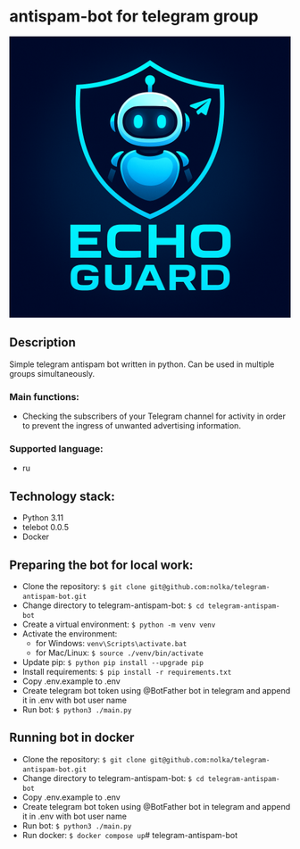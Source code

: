 # antispam-bot for telegram group
![TAB](https://github.com/Liliya131/telegram-antispam-bot/blob/main/logo.png)
## Description
Simple telegram antispam bot written in python. Can be used in multiple groups simultaneously.
### Main functions:
* Checking the subscribers of your Telegram channel for activity in order to prevent the ingress of unwanted advertising information.
### Supported language:
* ru
## Technology stack:
* Python 3.11
* telebot 0.0.5
* Docker
## Preparing the bot for local work:
* Clone the repository: `$ git clone git@github.com:nolka/telegram-antispam-bot.git`
* Change directory to  telegram-antispam-bot: `$ cd telegram-antispam-bot`
* Create a virtual environment: `$ python -m venv venv`
* Activate the environment:
  * for Windows: `venv\Scripts\activate.bat`
  * for Mac/Linux:  `$ source ./venv/bin/activate`
* Update pip: `$ python pip install --upgrade pip`
* Install requirements: `$ pip install -r requirements.txt`
* Copy .env.example to .env
* Create telegram bot token using @BotFather bot in telegram and append it in .env with bot user name
* Run bot: `$ python3 ./main.py`

## Running bot in docker
* Clone the repository: `$ git clone git@github.com:nolka/telegram-antispam-bot.git`
* Change directory to  telegram-antispam-bot: `$ cd telegram-antispam-bot`
* Copy .env.example to .env
* Create telegram bot token using @BotFather bot in telegram and append it in .env with bot user name
* Run bot: `$ python3 ./main.py`
* Run docker: `$ docker compose up`# telegram-antispam-bot
